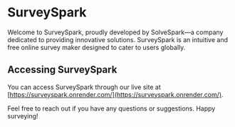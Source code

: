 # SurveySpark

Welcome to SurveySpark, proudly developed by SolveSpark—a company dedicated to providing innovative solutions. SurveySpark is an intuitive and free online survey maker designed to cater to users globally.

## Accessing SurveySpark

You can access SurveySpark through our live site at [https://surveyspark.onrender.com/](https://surveyspark.onrender.com/).




Feel free to reach out if you have any questions or suggestions. Happy surveying!

